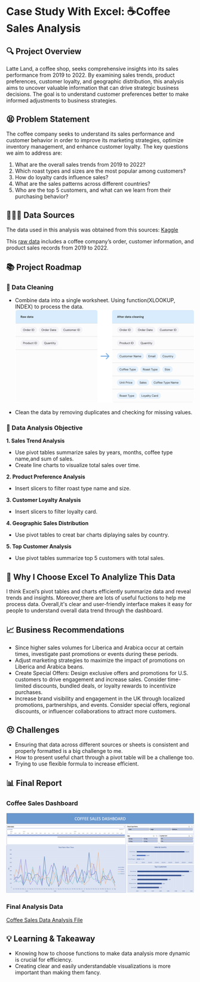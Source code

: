 # Case Study With Excel: ☕️Coffee Sales Analysis

## 🔍 Project Overview
Latte Land, a coffee shop, seeks comprehensive insights into its sales performance from 2019 to 2022. By examining sales trends, product preferences, customer loyalty, and geographic distribution, this analysis aims to uncover valuable information that can drive strategic business decisions. The goal is to understand customer preferences better to make informed adjustments to business strategies.

## 😫 Problem Statement
The coffee company seeks to understand its sales performance and customer behavior in order to improve its marketing strategies, optimize inventory management, and enhance customer loyalty. The key questions we aim to address are:

1. What are the overall sales trends from 2019 to 2022?
2. Which roast types and sizes are the most popular among customers?
3. How do loyalty cards influence sales?
4. What are the sales patterns across different countries?
5. Who are the top 5 customers, and what can we learn from their purchasing behavior?

## 👩🏻‍💻 Data Sources
The data used in this analysis was obtained from this sources: [Kaggle](https://www.kaggle.com/datasets/mohammadkaiftahir/coffee-orders-data/data)

This [raw data](https://docs.google.com/spreadsheets/d/131Z5cMjfkS73fWMw--EfdGjAWm7oVsaqAiQ89AwA7uo/edit?usp=sharing) includes a coffee company’s order, customer information, and product sales records from 2019 to 2022.

## 📚 Project Roadmap
### 🧹 Data Cleaning
- Combine data into a single worksheet.
  Using function(XLOOKUP, INDEX) to process the data. 
![Column changes](https://github.com/TeresaKao00/Teresa_workplace/blob/main/Data%20Cleaning.svg)

- Clean the data by removing duplicates and checking for missing values.

### 📝 Data Analysis Objective
**1. Sales Trend Analysis**
- Use pivot tables summarize sales by years, months, coffee type name,and sum of sales.
- Create line charts to visualize total sales over time.   

**2. Product Preference Analysis**
- Insert slicers to filter roast type name and size.

**3. Customer Loyalty Analysis**
- Insert slicers to filter loyalty card.

**4. Geographic Sales Distribution**
- Use pivot tables to creat bar charts diplaying sales by country. 

**5. Top Customer Analysis**
- Use pivot tables summarize top 5 customers with total sales.

## 🔑 Why I Choose Excel To Analylize This Data
I think Excel’s pivot tables and charts efficiently summarize data and reveal trends and insights. Moreover,there are lots of useful fuctions to help me process data. Overall,it's clear and user-friendly interface makes it easy for people to understand overall data trend through the dashboard.

## 📈 Business Recommendations
- Since higher sales volumes for Liberica and Arabica occur at certain times, investigate past promotions or events during these periods.
- Adjust marketing strategies to maximize the impact of promotions on Liberica and Arabica beans.
- Create Special Offers: Design exclusive offers and promotions for U.S. customers to drive engagement and increase sales. Consider time-limited discounts, bundled deals, or loyalty rewards to incentivize purchases.
- Increase brand visibility and engagement in the UK through localized promotions, partnerships, and events. Consider special offers, regional discounts, or influencer collaborations to attract more customers.

## 😣 Challenges 
- Ensuring that data across different sources or sheets is consistent and properly formatted is a big challenge to me.
- How to present useful chart through a pivot table will be a challenge too.
- Trying to use flexible formula to increase efficient.

## 📊 Final Report
### Coffee Sales Dashboard
![Coffee Sales Dashboard](https://github.com/TeresaKao00/Teresa_workplace/blob/main/Coffee%20Sales%20Dashboard.png)

### Final Analysis Data
[Coffee Sales Data Analysis File](https://github.com/TeresaKao00/Teresa_workplace/blob/main/coffeeOrdersData_Teresa.xlsx)


## 💡 Learning & Takeaway
- Knowing how to choose functions to make data analysis more dynamic is crucial for efficiency.
- Creating clear and easily understandable visualizations is more important than making them fancy.



